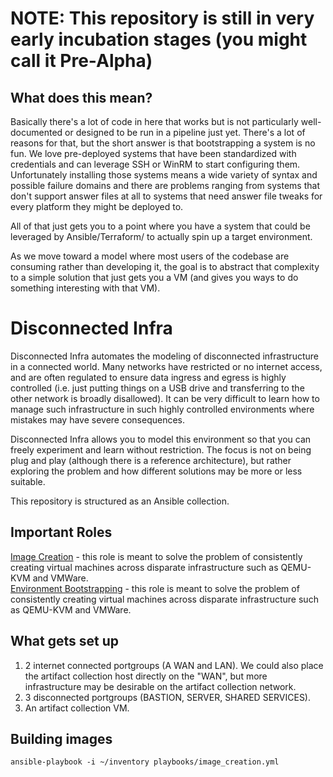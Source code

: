 # NOTE: This repository is still in very early incubation stages (you might call it Pre-Alpha)
## What does this mean?
Basically there's a lot of code in here that works but is not particularly well-documented or designed to be run in a pipeline just yet.  There's a lot of reasons for that, but the short answer is that bootstrapping a system is no fun.  We love pre-deployed systems that have been standardized with credentials and can leverage SSH or WinRM to start configuring them.  Unfortunately installing those systems means a wide variety of syntax and possible failure domains and there are problems ranging from systems that don't support answer files at all to systems that need answer file tweaks for every platform they might be deployed to.

All of that just gets you to a point where you have a system that could be leveraged by Ansible/Terraform/<config language here> to actually spin up a target environment.
  
As we move toward a model where most users of the codebase are consuming rather than developing it, the goal is to abstract that complexity to a simple solution that just gets you a VM (and gives you ways to do something interesting with that VM).  

# Disconnected Infra

Disconnected Infra automates the modeling of disconnected infrastructure in a connected world.  Many networks have restricted or no internet access, and are often regulated to ensure data ingress and egress is highly controlled (i.e. just putting things on a USB drive and transferring to the other network is broadly disallowed).  It can be very difficult to learn how to manage such infrastructure in such highly controlled environments where mistakes may have severe consequences.

Disconnected Infra allows you to model this environment so that you can freely experiment and learn without restriction.  The focus is not on being plug and play (although there is a reference architecture), but rather exploring the problem and how different solutions may be more or less suitable.

This repository is structured as an Ansible collection.

## Important Roles

[Image Creation](roles/image_creation/README.md) - this role is meant to solve the problem of consistently creating virtual machines across disparate infrastructure such as QEMU-KVM and VMWare.  
[Environment Bootstrapping](roles/env_bootstrap/README.md) - this role is meant to solve the problem of consistently creating virtual machines across disparate infrastructure such as QEMU-KVM and VMWare.

## What gets set up

1. 2 internet connected portgroups (A WAN and LAN).  We could also place the artifact collection host directly on the "WAN", but more infrastructure may be desirable on the artifact collection network.
2. 3 disconnected portgroups (BASTION, SERVER, SHARED SERVICES).
3. An artifact collection VM.

## Building images
`ansible-playbook -i ~/inventory playbooks/image_creation.yml`
